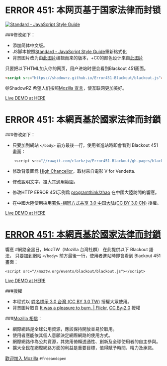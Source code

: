 ERROR 451: 本网页基于国家法律而封锁
====================================

[![Standard - JavaScript Style Guide](https://img.shields.io/badge/code%20style-standard-brightgreen.svg)](http://standardjs.com/)

###修改如下：
- 添加简体中文版。
- JS脚本按照[Standard - JavaScript Style Guide](http://standardjs.com/)重新格式化
- 背景图片改为由[此图片](https://commons.wikimedia.org/wiki/File:Sample_09-F9_protest_art,_Free_Speech_Flag_by_John_Marcotte.svg)编辑而来的版本，+C0的颜色设计来自[此图片](https://commons.wikimedia.org/wiki/File%3AJune_Fourth_protest_art%2C_Chinese_Free_Speech_Flag.svg)

只要把以下HTML加入你的网页，用户进站时便会看到Blackout 451画面。

```html
<script src="https://shadowrz.github.io/Error451-Blackout/blackout.js"></script>
```

@ShadowRZ 希望人们按照[Mozilla 宣言](https://www.mozilla.org/zh-CN/about/manifesto/details/)，使互联网更加美好。

[Live DEMO at HERE](https://shadowrz.github.io/Error451-Blackout/)


ERROR 451: 本網頁基於國家法律而封鎖
====================================

###修改如下：

- 只要加到網站 `</body>` 前方最後一行，使用者進站時即會看到 Blackout 451 畫面：

```JavaScript
    <script src="//rawgit.com/clarkzjw/Error451-Blackout/gh-pages/blackout.js"></script>
```

- 修改背景圖爲 [High Chancellor](https://www.flickr.com/photos/mary-lynn/236408628/)，取材來自電影 V for Vendetta.

- 修改說明文字，擴大其適用範圍。

- 修改HTTP ERROR 451示例爲 [programthink/zhao](https://github.com/programthink/zhao) 在中國大陸訪問的響應。

- 在中國大陸使用採用[署名-相同方式共享 3.0 中国大陆(CC BY 3.0 CN)](https://creativecommons.org/licenses/by-sa/3.0/cn/) 授權。

[Live DEMO at HERE](https://clarkzjw.github.io/Error451-Blackout/)


[ERROR 451: 本網頁基於國家法律而封鎖](https://github.com/moztw/TW-Error451-Blackout)
====================================

響應 #網路全黑日，MozTW（Mozilla 台灣社群） 在此提供以下 Blackout 語法，
只要加到網站 `</body>` 前方最後一行，使用者進站時即會看到 Blackout 451 畫面：

    <script src="//moztw.org/events/blackout/blackout.js"></script>

[Live DEMO at HERE](http://moztw.org/events/blackout)

###授權
- 本程式以 [姓名標示 3.0 台灣 (CC BY 3.0 TW)](https://creativecommons.org/licenses/by/3.0/tw/) 授權大眾使用。
- 背景圖片取自 [It was a pleasure to burn. | Flickr](https://www.flickr.com/photos/gcfairch/4081513150/), [CC By-2.0](https://creativecommons.org/licenses/by/2.0/deed.en) 授權

###[Mozilla 相信](https://mozilla.org/zh-TW/about/manifesto/)：

- 網際網路是全球公用資源，應該保持開放並易於取用。
- 使用者應能依其個人意願決定網際網路的使用方式。
- 網際網路作為公共資源，其效用倚賴透通性、創新及全球使用者的自主參與。
- 擴大全民在網際網路方面的利益是重要目標，值得賦予時間、精力及承諾。

[歡迎加入 Mozilla](https://mozilla.org/zh-TW/contribute/)
`#freeandopen`


